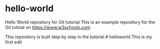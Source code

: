 # hello-world
Hello World repository for Git tutorial
This is an example repository for the Git tutoial on https://www.w3schools.com

This repository is built step by step in the tutorial.# helloworld
This is my first edit
